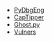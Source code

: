 - [PyDbgEng](http://pydbgeng.sourceforge.net/)
- [CapTipper](https://github.com/omriher/CapTipper)
- [Ghost.py](http://jeanphix.me/Ghost.py/)
- [Vulners](https://vulners.com/)
